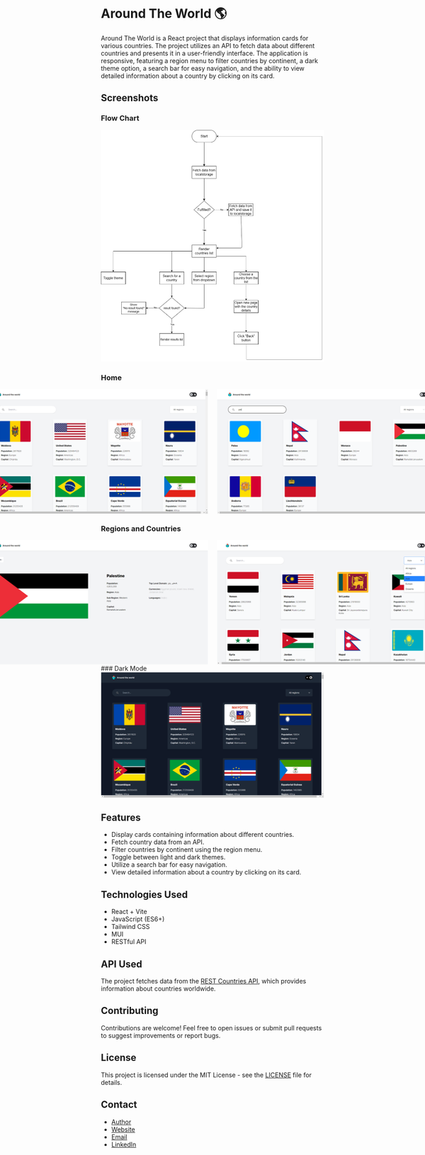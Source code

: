 
# Around The World 🌎


Around The World is a React project that displays information cards for various countries. The project utilizes an API to fetch data about different countries and presents it in a user-friendly interface. The application is responsive, featuring a region menu to filter countries by continent, a dark theme option, a search bar for easy navigation, and the ability to view detailed information about a country by clicking on its card.

## Screenshots

### Flow Chart 
  <img  src="design/Flow Chart.png" alt="Flow Chart">

### Home
<div style="display: flex; justify-content: center; flex-direction:row; ">
  <img style="width: 500px;  margin: 0 10px;" src="design/1.png" alt="header">
  <img style="width: 500px;  margin: 0 10px;" src="design/3.png" alt="header">
</div>

### Regions and Countries
<div style="display: flex; justify-content: center; flex-direction:row ;">
  <img style="width: 500px;  margin: 0 10px;" src="design/4.png" alt="pages">
  <img style="width: 500px;  margin: 0 10px;" src="design/5.png" alt="pages">
</div>
### Dark Mode
  <img src="design/2.png" alt="pages">

## Features

- Display cards containing information about different countries.
- Fetch country data from an API.
- Filter countries by continent using the region menu.
- Toggle between light and dark themes.
- Utilize a search bar for easy navigation.
- View detailed information about a country by clicking on its card.

## Technologies Used

- React + Vite
- JavaScript (ES6+)
- Tailwind CSS
- MUI
- RESTful API


## API Used

The project fetches data from the [REST Countries API](https://restcountries.com/), which provides information about countries worldwide.

## Contributing

Contributions are welcome! Feel free to open issues or submit pull requests to suggest improvements or report bugs.

## License

This project is licensed under the MIT License - see the [LICENSE](LICENSE) file for details.


## Contact

- [Author](https://github.com/MohamedHelal0)
- [Website](#)
- [Email](mailto:mhamed.helal3@gmail.com)
- [LinkedIn](https://www.linkedin.com/in/mohamed-helal2002/)
